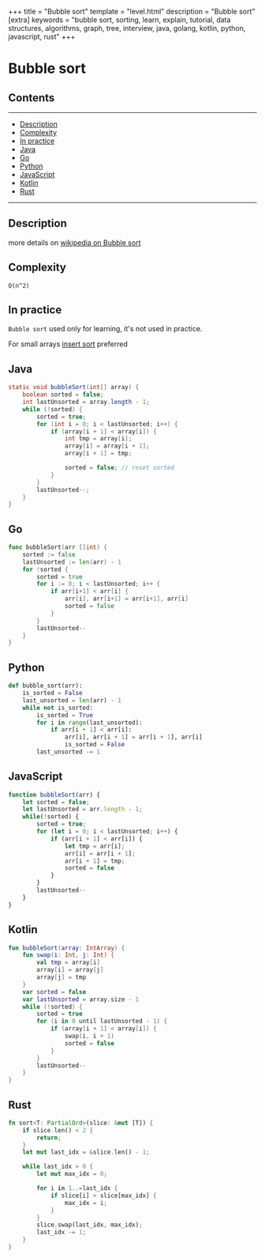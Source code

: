 +++
title = "Bubble sort"
template = "level.html"
description = "Bubble sort"
[extra]
    keywords = "bubble sort, sorting, learn, explain, tutorial, data structures, algorithms, graph, tree, interview, java, golang, kotlin, python, javascript, rust"
+++

# Bubble sort

## Contents

---

- [Description](#description)
- [Complexity](#complexity)
- [In practice](#practice)
- [Java](#java)
- [Go](#go)
- [Python](#python)
- [JavaScript](#javascript)
- [Kotlin](#kotlin)
- [Rust](#rust)

---

<div id="description"/>

## Description
more details on [wikipedia on Bubble sort](https://en.wikipedia.org/wiki/Bubble_sort)


<div id="complexity"/>


## Complexity
`O(n^2)`
 


<div id="practice"/>


## In practice
`Bubble sort` used only for learning, it's not used in practice. 

For small arrays [insert sort](/insert-sort.html) preferred 



<div id="java"/>

## Java
```java
static void bubbleSort(int[] array) {
    boolean sorted = false;
    int lastUnsorted = array.length - 1;
    while (!sorted) {
        sorted = true;
        for (int i = 0; i < lastUnsorted; i++) {
            if (array[i + 1] < array[i]) {
                int tmp = array[i];
                array[i] = array[i + 1];
                array[i + 1] = tmp;

                sorted = false; // reset sorted
            }
        }
        lastUnsorted--;
    }
}
```



<div id="go"/>

## Go
```go
func bubbleSort(arr []int) {
	sorted := false
	lastUnsorted := len(arr) - 1
	for !sorted {
		sorted = true
		for i := 0; i < lastUnsorted; i++ {
			if arr[i+1] < arr[i] {
				arr[i], arr[i+1] = arr[i+1], arr[i]
				sorted = false
			}
		}
		lastUnsorted--
	}
}
```



<div id="python"/>

## Python
```python
def bubble_sort(arr):
    is_sorted = False
    last_unsorted = len(arr) - 1
    while not is_sorted:
        is_sorted = True
        for i in range(last_unsorted):
            if arr[i + 1] < arr[i]:
                arr[i], arr[i + 1] = arr[i + 1], arr[i]
                is_sorted = False
        last_unsorted -= 1
```


<div id="javascript"/>

## JavaScript
```javascript
function bubbleSort(arr) {
    let sorted = false;
    let lastUnsorted = arr.length - 1;
    while(!sorted) {
        sorted = true;
        for (let i = 0; i < lastUnsorted; i++) {
            if (arr[i + 1] < arr[i]) {
                let tmp = arr[i];
                arr[i] = arr[i + 1];
                arr[i + 1] = tmp;
                sorted = false
            }
        }
        lastUnsorted--
    }
}
```


<div id="kotlin"/>

## Kotlin
```kotlin
fun bubbleSort(array: IntArray) {
    fun swap(i: Int, j: Int) {
        val tmp = array[i]
        array[i] = array[j]
        array[j] = tmp
    }
    var sorted = false
    var lastUnsorted = array.size - 1
    while (!sorted) {
        sorted = true
        for (i in 0 until lastUnsorted - 1) {
            if (array[i + 1] < array[i]) {
                swap(i, i + 1)
                sorted = false
            }
        }
        lastUnsorted--
    }
}
```

<div id="rust"/>

## Rust
```rust
fn sort<T: PartialOrd>(slice: &mut [T]) {
    if slice.len() < 2 {
        return;
    }
    let mut last_idx = &slice.len() - 1;

    while last_idx > 0 {
        let mut max_idx = 0;

        for i in 1..=last_idx {
            if slice[i] > slice[max_idx] {
                max_idx = i;
            }
        }
        slice.swap(last_idx, max_idx);
        last_idx -= 1;
    }
}
```
